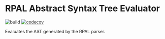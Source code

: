 # RPAL Abstract Syntax Tree Evaluator
![build](https://github.com/Ishad-M-I-M/rpal-ast-evaluator/actions/workflows/build.yml/badge.svg)
[![codecov](https://codecov.io/github/Ishad-M-I-M/rpal-ast-evaluator/branch/main/graph/badge.svg?token=I257A90GRm)](https://codecov.io/github/Ishad-M-I-M/rpal-ast-evaluator)

Evaluates the AST generated by the RPAL parser.
